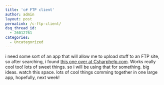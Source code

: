 ```yaml
---
title: 'c# FTP client'
author: admin
layout: post
permalink: /c-ftp-client/
dsq_thread_id:
  - 26012761
categories:
  - Uncategorized
---
```

i need some sort of an app that will allow me to upload stuff to an FTP site, so after searching, i found [this one over at Csharphelp.com][1]. Works really cool too! lots of sweet things. so i will be using that for something. big ideas. watch this space. lots of cool things comming together in one large app, hopefully, next week!

 [1]: http://www.csharphelp.com/archives/archive9.html